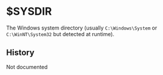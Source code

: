 # $SYSDIR

The Windows system directory (usually `C:\Windows\System` or `C:\WinNT\System32` but detected at runtime).

## History

Not documented